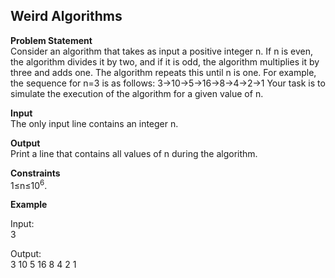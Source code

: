 ## Weird Algorithms<br />

**Problem Statement**<br />
Consider an algorithm that takes as input a positive integer n. If n is even, the algorithm divides it by two, and if it is odd, the algorithm multiplies it by three and adds one. The algorithm repeats this until n is one. For example, the sequence for n=3 is as follows: 3→10→5→16→8→4→2→1
Your task is to simulate the execution of the algorithm for a given value of n.<br />

**Input**<br />
The only input line contains an integer n.<br />

**Output**<br />
Print a line that contains all values of n during the algorithm.<br />

**Constraints**<br />
1≤n≤10<sup>6</sup>.<br />

**Example**<br />

Input:<br />
3<br />

Output:<br />
3 10 5 16 8 4 2 1<br />


